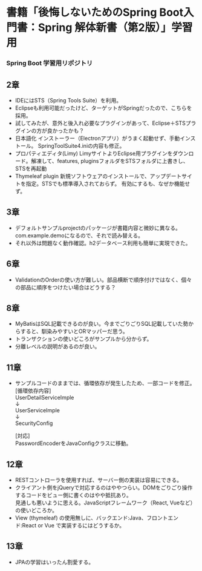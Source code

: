 # 書籍「後悔しないためのSpring Boot入門書：Spring 解体新書（第2版）」学習用

### Spring Boot 学習用リポジトリ

## 2章
* IDEにはSTS（Spring Tools Suite）を利用。
* Eclipseも利用可能だったけど、ターゲットがSpringだったので、こちらを採用。
* 試してみたが、意外と後入れ必要なプラグインがあって、Eclipse＋STSプラグインの方が良かったかも？
* 日本語化
  インストーラー（Electronアプリ）がうまく起動せず、手動インストール。
  SpringToolSuite4.iniの内容も修正。
* プロパティエディタ(Limy)
  LimyサイトよりEclipse用プラグインをダウンロード。解凍して、features, pluginsフォルダをSTSフォルダに上書きし、
  STSを再起動
* Thymeleaf plugin
   新規ソフトウェアのインストールで、アップデートサイトを指定。STSでも標準導入されておらず。
   有効にするも、なぜか機能せず。

## 3章
* デフォルトサンプルprojectのパッケージが書籍内容と微妙に異なる。com.example.demoになるので、それで読み替える。
* それ以外は問題なく動作確認。h2データベース利用も簡単に実現できた。

## 6章
* ValidationのOrderの使い方が難しい。部品横断で順序付けではなく、個々の部品に順序をつけたい場合はどうする？

## 8章
* MyBatisはSQL記載できるのが良い。今までごりごりSQL記載していた勢からすると、馴染みやすいとORマッパーだ思う。
* トランザクションの使いどころがサンプルから分からず。
* 分離レベルの説明があるのが良い。

## 11章
* サンプルコードのままでは、循環依存が発生したため、一部コードを修正。  
  \[循環依存内容]  
  UserDetailServiceImple  
  ↓  
  UserServiceImple  
  ↓  
  SecurityConfig  
    
  \[対応]  
  PasswordEncoderをJavaConfigクラスに移動。

## 12章
* RESTコントローラを使用すれば、サーバー側の実装は容易にできる。
* クライアント側をjQueryで対応するのはややつらい。DOMをごりごり操作するコードをビュー側に書くのはやや抵抗あり。  
  見通しも悪いように思える。JavaScriptフレームワーク（React, Vueなど）の使いどころか。  
* View (thymeleaf) の使用無しに、バックエンド:Java、フロントエンド:React or Vue で実装するにはどうするか。

## 13章
* JPAの学習はいったん割愛する。
  